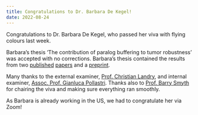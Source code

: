 ```yaml
---
title: Congratulations to Dr. Barbara De Kegel!
date: 2022-08-24
---
```


Congratulations to Dr. Barbara De Kegel, who passed her viva with flying colours last week.

<!--more-->

Barbara’s thesis ‘The contribution of paralog buffering to tumor robustness’ was accepted with no corrections. Barbara’s thesis contained the results from two [published](https://journals.plos.org/plosgenetics/article/comments?id=10.1371/journal.pgen.1008466) [papers](https://www.cell.com/cell-systems/fulltext/S2405-4712(21)00329-X?_returnURL=https%3A%2F%2Flinkinghub.elsevier.com%2Fretrieve%2Fpii%2FS240547122100329X%3Fshowall%3Dtrue) and a [preprint](https://www.biorxiv.org/content/10.1101/2022.06.20.496722v1).

Many thanks to the external examiner, [Prof. Christian Landry](https://landrylab.ibis.ulaval.ca), and internal examiner, [Assoc. Prof. Gianluca Pollastri](http://distillf.ucd.ie/gruyere/gianluca/home.html). Thanks also to [Prof. Barry Smyth](https://barrysmyth.me) for chairing the viva and making sure everything ran smoothly.

As Barbara is already working in the US, we had to congratulate her via Zoom!
